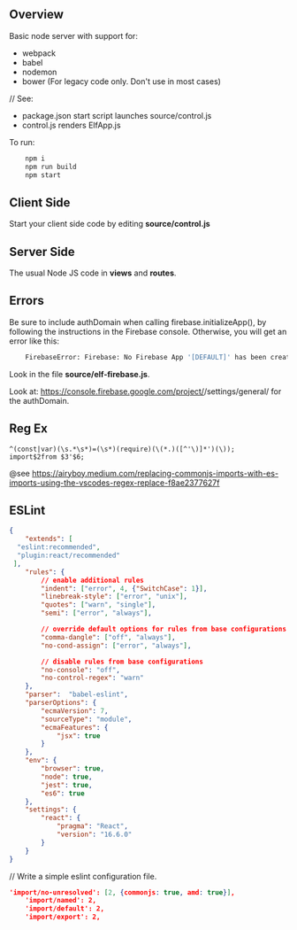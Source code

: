 ## Overview

Basic node server with support for:

- webpack
- babel
- nodemon
- bower (For legacy code only. Don't use in most cases)

// See:

- package.json start script launches source/control.js
- control.js renders ElfApp.js

To run:

```bash
    npm i
    npm run build
    npm start
```

## Client Side

Start your client side code by editing **source/control.js**

## Server Side

The usual Node JS code in **views** and **routes**.

## Errors

Be sure to include authDomain when calling firebase.initializeApp(), by following the instructions in the Firebase console. Otherwise, you will get an error like this:

```bash
    FirebaseError: Firebase: No Firebase App '[DEFAULT]' has been created - call Firebase App.initializeApp() (app/no-app). (app/no-app).
```

Look in the file **source/elf-firebase.js**.

Look at: <https://console.firebase.google.com/project/><YOUR-PROJECT>/settings/general/ for the authDomain.

## Reg Ex

```regex
^(const|var)(\s.*\s*)=(\s*)(require)(\(*.)([^'\)]*')(\));
import$2from $3'$6;
```

@see <https://airyboy.medium.com/replacing-commonjs-imports-with-es-imports-using-the-vscodes-regex-replace-f8ae2377627f>

## ESLint

```json
{
    "extends": [
  "eslint:recommended",
  "plugin:react/recommended"
 ],
    "rules": {
        // enable additional rules
        "indent": ["error", 4, {"SwitchCase": 1}],
        "linebreak-style": ["error", "unix"],
        "quotes": ["warn", "single"],
        "semi": ["error", "always"],

        // override default options for rules from base configurations
        "comma-dangle": ["off", "always"],
        "no-cond-assign": ["error", "always"],

        // disable rules from base configurations
        "no-console": "off",
        "no-control-regex": "warn"
    },
    "parser":  "babel-eslint",
    "parserOptions": {
        "ecmaVersion": 7,
        "sourceType": "module",
        "ecmaFeatures": {
            "jsx": true
        }
    },
    "env": {
        "browser": true,
        "node": true,
        "jest": true,
        "es6": true
    },
    "settings": {
        "react": {
            "pragma": "React",
            "version": "16.6.0"
        }
    }
}
```

// Write a simple eslint configuration file.

```json
'import/no-unresolved': [2, {commonjs: true, amd: true}],
    'import/named': 2,
    'import/default': 2,
    'import/export': 2,
```
